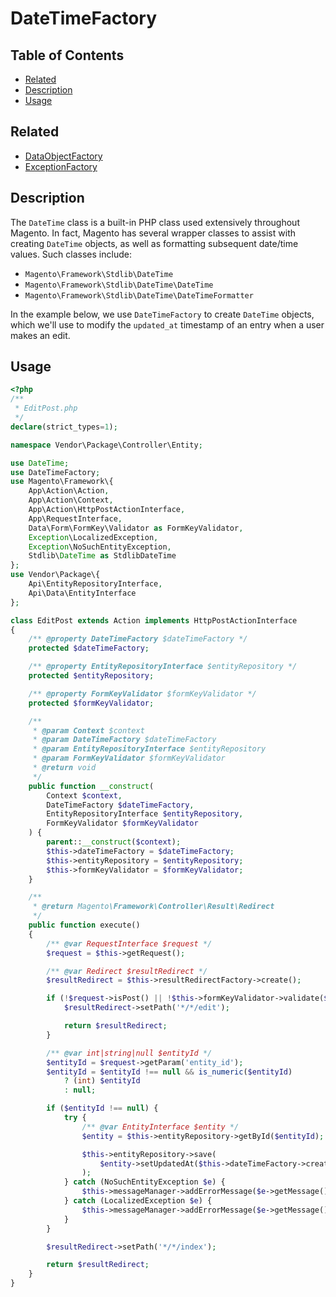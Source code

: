# DateTimeFactory

## Table of Contents

- [Related](#related)
- [Description](#description)
- [Usage](#usage)

## Related

- [DataObjectFactory](DataObjectFactory.md)
- [ExceptionFactory](ExceptionFactory.md)

## Description

The `DateTime` class is a built-in PHP class used extensively throughout Magento.
In fact, Magento has several wrapper classes to assist with creating `DateTime`
objects, as well as formatting subsequent date/time values. Such classes include:

- `Magento\Framework\Stdlib\DateTime`
- `Magento\Framework\Stdlib\DateTime\DateTime`
- `Magento\Framework\Stdlib\DateTime\DateTimeFormatter`

In the example below, we use `DateTimeFactory` to create `DateTime` objects, which
we'll use to modify the `updated_at` timestamp of an entry when a user makes an edit.

## Usage

```php
<?php
/**
 * EditPost.php
 */
declare(strict_types=1);

namespace Vendor\Package\Controller\Entity;

use DateTime;
use DateTimeFactory;
use Magento\Framework\{
    App\Action\Action,
    App\Action\Context,
    App\Action\HttpPostActionInterface,
    App\RequestInterface,
    Data\Form\FormKey\Validator as FormKeyValidator,
    Exception\LocalizedException,
    Exception\NoSuchEntityException,
    Stdlib\DateTime as StdlibDateTime
};
use Vendor\Package\{
    Api\EntityRepositoryInterface,
    Api\Data\EntityInterface
};

class EditPost extends Action implements HttpPostActionInterface
{
    /** @property DateTimeFactory $dateTimeFactory */
    protected $dateTimeFactory;

    /** @property EntityRepositoryInterface $entityRepository */
    protected $entityRepository;

    /** @property FormKeyValidator $formKeyValidator */
    protected $formKeyValidator;

    /**
     * @param Context $context
     * @param DateTimeFactory $dateTimeFactory
     * @param EntityRepositoryInterface $entityRepository
     * @param FormKeyValidator $formKeyValidator
     * @return void
     */
    public function __construct(
        Context $context,
        DateTimeFactory $dateTimeFactory,
        EntityRepositoryInterface $entityRepository,
        FormKeyValidator $formKeyValidator
    ) {
        parent::__construct($context);
        $this->dateTimeFactory = $dateTimeFactory;
        $this->entityRepository = $entityRepository;
        $this->formKeyValidator = $formKeyValidator;
    }

    /**
     * @return Magento\Framework\Controller\Result\Redirect
     */
    public function execute()
    {
        /** @var RequestInterface $request */
        $request = $this->getRequest();

        /** @var Redirect $resultRedirect */
        $resultRedirect = $this->resultRedirectFactory->create();

        if (!$request->isPost() || !$this->formKeyValidator->validate($request)) {
            $resultRedirect->setPath('*/*/edit');

            return $resultRedirect;
        }

        /** @var int|string|null $entityId */
        $entityId = $request->getParam('entity_id');
        $entityId = $entityId !== null && is_numeric($entityId)
            ? (int) $entityId
            : null;

        if ($entityId !== null) {
            try {
                /** @var EntityInterface $entity */
                $entity = $this->entityRepository->getById($entityId);

                $this->entityRepository->save(
                    $entity->setUpdatedAt($this->dateTimeFactory->create())
                );
            } catch (NoSuchEntityException $e) {
                $this->messageManager->addErrorMessage($e->getMessage());
            } catch (LocalizedException $e) {
                $this->messageManager->addErrorMessage($e->getMessage());
            }
        }

        $resultRedirect->setPath('*/*/index');

        return $resultRedirect;
    }
}
